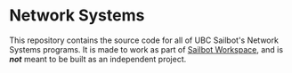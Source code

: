 # Network Systems

This repository contains the source code for all of UBC Sailbot's Network Systems programs. It is made to work as part
of [Sailbot Workspace](https://github.com/UBCSailbot/sailbot_workspace), and is **_not_** meant to be built as an
independent project.
